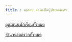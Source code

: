 ```yaml
---
title : คำตอบ ความเป็นผู้ประกอบการ
---
```


[ดูคะแนนนักเรียนทั้งหมด](/check/technopreneur.md)

[จำนวนรอตรวจทั้งหมด](/backend/technopreneurWaitscore.md)

<resulttechnopreneur></resulttechnopreneur>